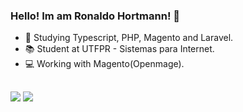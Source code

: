 ### Hello! Im am Ronaldo Hortmann! 👏

- 🌱 Studying Typescript, PHP, Magento and Laravel.
- 📚 Student at UTFPR - Sistemas para Internet.
-  :computer: Working with Magento(Openmage).

  ##
 
<div> 
  
  <a href="https://www.instagram.com/ronaldohortmann/"><img src="https://img.shields.io/badge/Instagram-%23E4405F.svg?logo=Instagram&logoColor=white" target="_blank"></a>
  <a href="https://www.linkedin.com/in/ronaldophc/" target="_blank"><img src="https://custom-icon-badges.demolab.com/badge/LinkedIn-0A66C2?logo=linkedin-white&logoColor=fff" target="_blank"></a>
  
</div>
